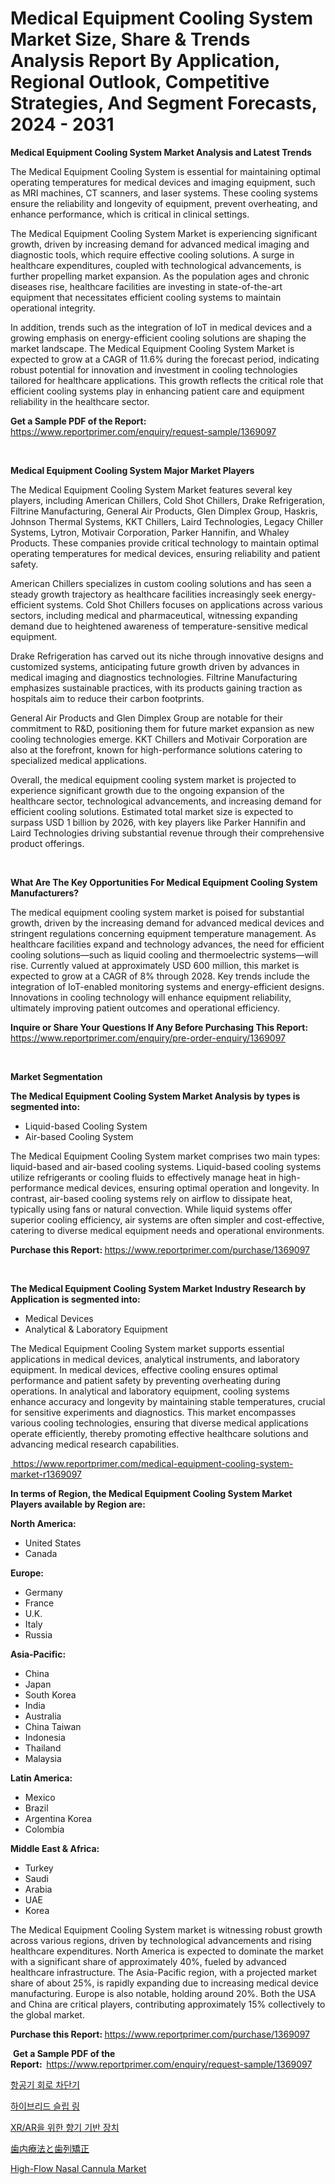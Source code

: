 <p><h1>Medical Equipment Cooling System Market Size, Share & Trends Analysis Report By Application, Regional Outlook, Competitive Strategies, And Segment Forecasts, 2024 - 2031</h1></p><p><strong>Medical Equipment Cooling System Market Analysis and Latest Trends</strong></p>
<p><p>The Medical Equipment Cooling System is essential for maintaining optimal operating temperatures for medical devices and imaging equipment, such as MRI machines, CT scanners, and laser systems. These cooling systems ensure the reliability and longevity of equipment, prevent overheating, and enhance performance, which is critical in clinical settings.</p><p>The Medical Equipment Cooling System Market is experiencing significant growth, driven by increasing demand for advanced medical imaging and diagnostic tools, which require effective cooling solutions. A surge in healthcare expenditures, coupled with technological advancements, is further propelling market expansion. As the population ages and chronic diseases rise, healthcare facilities are investing in state-of-the-art equipment that necessitates efficient cooling systems to maintain operational integrity.</p><p>In addition, trends such as the integration of IoT in medical devices and a growing emphasis on energy-efficient cooling solutions are shaping the market landscape. The Medical Equipment Cooling System Market is expected to grow at a CAGR of 11.6% during the forecast period, indicating robust potential for innovation and investment in cooling technologies tailored for healthcare applications. This growth reflects the critical role that efficient cooling systems play in enhancing patient care and equipment reliability in the healthcare sector.</p></p>
<p><strong>Get a Sample PDF of the Report:&nbsp;</strong> <a href="https://www.reportprimer.com/enquiry/request-sample/1369097">https://www.reportprimer.com/enquiry/request-sample/1369097</a></p>
<p>&nbsp;</p>
<p><strong>Medical Equipment Cooling System Major Market Players</strong></p>
<p><p>The Medical Equipment Cooling System Market features several key players, including American Chillers, Cold Shot Chillers, Drake Refrigeration, Filtrine Manufacturing, General Air Products, Glen Dimplex Group, Haskris, Johnson Thermal Systems, KKT Chillers, Laird Technologies, Legacy Chiller Systems, Lytron, Motivair Corporation, Parker Hannifin, and Whaley Products. These companies provide critical technology to maintain optimal operating temperatures for medical devices, ensuring reliability and patient safety.</p><p>American Chillers specializes in custom cooling solutions and has seen a steady growth trajectory as healthcare facilities increasingly seek energy-efficient systems. Cold Shot Chillers focuses on applications across various sectors, including medical and pharmaceutical, witnessing expanding demand due to heightened awareness of temperature-sensitive medical equipment.</p><p>Drake Refrigeration has carved out its niche through innovative designs and customized systems, anticipating future growth driven by advances in medical imaging and diagnostics technologies. Filtrine Manufacturing emphasizes sustainable practices, with its products gaining traction as hospitals aim to reduce their carbon footprints.</p><p>General Air Products and Glen Dimplex Group are notable for their commitment to R&D, positioning them for future market expansion as new cooling technologies emerge. KKT Chillers and Motivair Corporation are also at the forefront, known for high-performance solutions catering to specialized medical applications.</p><p>Overall, the medical equipment cooling system market is projected to experience significant growth due to the ongoing expansion of the healthcare sector, technological advancements, and increasing demand for efficient cooling solutions. Estimated total market size is expected to surpass USD 1 billion by 2026, with key players like Parker Hannifin and Laird Technologies driving substantial revenue through their comprehensive product offerings.</p></p>
<p>&nbsp;</p>
<p><strong>What Are The Key Opportunities For Medical Equipment Cooling System Manufacturers?</strong></p>
<p><p>The medical equipment cooling system market is poised for substantial growth, driven by the increasing demand for advanced medical devices and stringent regulations concerning equipment temperature management. As healthcare facilities expand and technology advances, the need for efficient cooling solutions—such as liquid cooling and thermoelectric systems—will rise. Currently valued at approximately USD 600 million, this market is expected to grow at a CAGR of 8% through 2028. Key trends include the integration of IoT-enabled monitoring systems and energy-efficient designs. Innovations in cooling technology will enhance equipment reliability, ultimately improving patient outcomes and operational efficiency.</p></p>
<p><strong>Inquire or Share Your Questions If Any Before Purchasing This Report:</strong> <a href="https://www.reportprimer.com/enquiry/pre-order-enquiry/1369097">https://www.reportprimer.com/enquiry/pre-order-enquiry/1369097</a></p>
<p>&nbsp;</p>
<p><strong>Market Segmentation</strong></p>
<p><strong>The Medical Equipment Cooling System Market Analysis by types is segmented into:</strong></p>
<p><ul><li>Liquid-based Cooling System</li><li>Air-based Cooling System</li></ul></p>
<p><p>The Medical Equipment Cooling System market comprises two main types: liquid-based and air-based cooling systems. Liquid-based cooling systems utilize refrigerants or cooling fluids to effectively manage heat in high-performance medical devices, ensuring optimal operation and longevity. In contrast, air-based cooling systems rely on airflow to dissipate heat, typically using fans or natural convection. While liquid systems offer superior cooling efficiency, air systems are often simpler and cost-effective, catering to diverse medical equipment needs and operational environments.</p></p>
<p><strong>Purchase this Report:&nbsp;</strong><a href="https://www.reportprimer.com/purchase/1369097">https://www.reportprimer.com/purchase/1369097</a></p>
<p>&nbsp;</p>
<p><strong>The Medical Equipment Cooling System Market Industry Research by Application is segmented into:</strong></p>
<p><ul><li>Medical Devices</li><li>Analytical & Laboratory Equipment</li></ul></p>
<p><p>The Medical Equipment Cooling System market supports essential applications in medical devices, analytical instruments, and laboratory equipment. In medical devices, effective cooling ensures optimal performance and patient safety by preventing overheating during operations. In analytical and laboratory equipment, cooling systems enhance accuracy and longevity by maintaining stable temperatures, crucial for sensitive experiments and diagnostics. This market encompasses various cooling technologies, ensuring that diverse medical applications operate efficiently, thereby promoting effective healthcare solutions and advancing medical research capabilities.</p></p>
<p><a href="https://www.reportprimer.com/medical-equipment-cooling-system-market-r1369097">&nbsp;https://www.reportprimer.com/medical-equipment-cooling-system-market-r1369097</a></p>
<p><strong>In terms of Region, the Medical Equipment Cooling System Market Players available by Region are:</strong></p>
<p>
    <p> <strong> North America: </strong>
        <ul>
            <li>United States</li>
            <li>Canada</li>
        </ul>
        </p> 
    <p> <strong> Europe: </strong>
        <ul>
            <li>Germany</li>
            <li>France</li>
            <li>U.K.</li>
            <li>Italy</li>
            <li>Russia</li>
        </ul>
        </p> 
    <p> <strong> Asia-Pacific: </strong>
        <ul>
            <li>China</li>
            <li>Japan</li>
            <li>South Korea</li>
            <li>India</li>
            <li>Australia</li>
            <li>China Taiwan</li>
            <li>Indonesia</li>
            <li>Thailand</li>
            <li>Malaysia</li>
        </ul>
        </p> 
    <p> <strong> Latin America: </strong>
        <ul>
            <li>Mexico</li>
            <li>Brazil</li>
            <li>Argentina Korea</li>
            <li>Colombia</li>
        </ul>
        </p> 
    <p> <strong> Middle East & Africa: </strong>
        <ul>
            <li>Turkey</li>
            <li>Saudi</li>
            <li>Arabia</li>
            <li>UAE</li>
            <li>Korea</li>
        </ul>
    </p>
    </p>
<p><p>The Medical Equipment Cooling System market is witnessing robust growth across various regions, driven by technological advancements and rising healthcare expenditures. North America is expected to dominate the market with a significant share of approximately 40%, fueled by advanced healthcare infrastructure. The Asia-Pacific region, with a projected market share of about 25%, is rapidly expanding due to increasing medical device manufacturing. Europe is also notable, holding around 20%. Both the USA and China are critical players, contributing approximately 15% collectively to the global market.</p></p>
<p><strong>Purchase this Report: </strong><a href="https://www.reportprimer.com/purchase/1369097">https://www.reportprimer.com/purchase/1369097</a></p>
<p>&nbsp;<strong>Get a Sample PDF of the Report:&nbsp;&nbsp;</strong><a href="https://www.reportprimer.com/enquiry/request-sample/1369097">https://www.reportprimer.com/enquiry/request-sample/1369097</a></p>
<p><strong></strong></p>
<p><p><a href="https://github.com/laholand/Market-Research-Report-List-6/blob/main/482750213440.md">항공기 회로 차단기</a></p><p><a href="https://medium.com/@calvi3ynjerde867/%ED%95%98%EC%9D%B4%EB%B8%8C%EB%A6%AC%EB%93%9C-%EC%8A%AC%EB%A6%BD-%EB%A7%81-%EC%8B%9C%EC%9E%A5-2024-2031-%EC%82%B0%EC%97%85-%ED%86%B5%EC%B0%B0%EB%A0%A5-%EB%B0%8F-%ED%88%AC%EC%9E%90-%EA%B8%B0%ED%9A%8C-5a2ce8db3e5a">하이브리드 슬립 링</a></p><p><a href="https://medium.com/@hubertstyenger6685/xr-ar-%EC%8B%9C%EC%9E%A5-%EB%8F%99%ED%96%A5%EC%9D%84-%EC%9C%84%ED%95%9C-%EA%B8%80%EB%A1%9C%EB%B2%8C-%ED%96%A5%EA%B8%B0-%EA%B8%B0%EB%B0%98-%EC%9E%A5%EC%B9%98%EC%97%90-%EB%8C%80%ED%95%9C-%EC%A0%84%EB%9E%B5%EC%A0%81-%ED%86%B5%EC%B0%B0%EB%A0%A5-2024-2031-127%ED%8E%98%EC%9D%B4%EC%A7%80%EB%A1%9C-%EA%B5%AC%EC%84%B1%EB%90%A8-94502d99d155?postPublishedType=repub">XR/AR을 위한 향기 기반 장치</a></p><p><a href="https://medium.com/@cryptoasu_20150/%E3%82%A8%E3%83%B3%E3%83%89odontics%E3%81%8A%E3%82%88%E3%81%B3%E7%9F%AF%E6%AD%A3%E6%AD%AF%E7%A7%91%E5%B8%82%E5%A0%B4-2024%E5%B9%B4%E3%81%8B%E3%82%892031%E5%B9%B4%E3%81%AE%E3%82%B0%E3%83%AD%E3%83%BC%E3%83%90%E3%83%AB%E5%B8%82%E5%A0%B4%E3%81%AE%E5%8B%95%E5%90%91%E3%81%A8%E8%B2%A9%E5%A3%B2%E3%83%88%E3%83%AC%E3%83%B3%E3%83%89-bc8d3cec051a?postPublishedType=repub">歯内療法と歯列矯正</a></p><p><a href="https://www.linkedin.com/pulse/what-innovations-market-trends-shaping-high-flow-nasal-ak7ye?trackingId=GToBxHXPTkGiIq%2FJJSQ3tA%3D%3D">High-Flow Nasal Cannula Market</a></p></p>